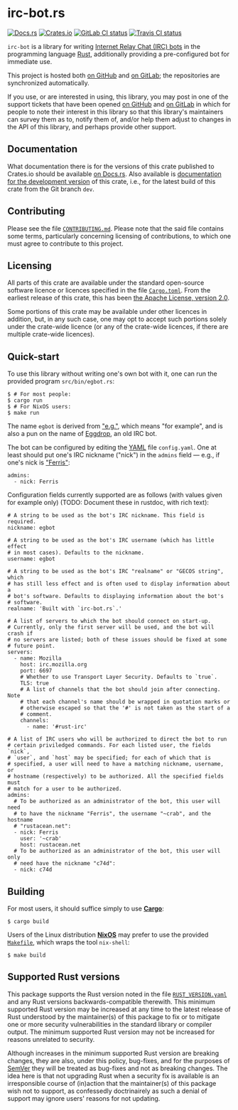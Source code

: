 irc-bot.rs
===

[![Docs.rs][b-docs]][docs]
[![Crates.io][b-crate]][crate]
[![GitLab CI status][b-CI-GitLab]][CI-GitLab]
[![Travis CI status][b-CI-Travis]][CI-Travis]

`irc-bot` is a library for writing [Internet Relay Chat (IRC) bots] in the
programming language [Rust], additionally providing a pre-configured bot for
immediate use.

This project is hosted both [on GitHub] and [on GitLab]; the repositories are
synchronized automatically.

If you use, or are interested in using, this library, you may post in one of
the support tickets that have been opened [on GitHub][users-ticket-GH] and [on
GitLab][users-ticket-GL] in which for people to note their interest in this
library so that this library's maintainers can survey them as to, notify them
of, and/or help them adjust to changes in the API of this library, and perhaps
provide other support.

[CI-GitLab]: <https://gitlab.com/c74d/irc-bot.rs/pipelines>
[CI-Travis]: <https://travis-ci.org/8573/irc-bot.rs>
[Internet Relay Chat (IRC) bots]: <https://en.wikipedia.org/wiki/IRC_bot>
[Rust]: <https://www.rust-lang.org>
[b-CI-GitLab]: <https://gitlab.com/c74d/irc-bot.rs/badges/dev/pipeline.svg>
[b-CI-Travis]: <https://api.travis-ci.org/8573/irc-bot.rs.svg?branch=dev>
[b-crate]: <https://img.shields.io/crates/v/irc-bot.svg>
[b-docs]: <https://docs.rs/irc-bot/badge.svg>
[crate]: <https://crates.io/crates/irc-bot>
[docs]: <https://docs.rs/irc-bot>
[on GitHub]: <https://github.com/8573/irc-bot.rs>
[on GitLab]: <https://gitlab.com/c74d/irc-bot.rs>
[users-ticket-GH]: <https://github.com/8573/irc-bot.rs/issues/50>
[users-ticket-GL]: <https://gitlab.com/c74d/irc-bot.rs/issues/1>


Documentation
---

What documentation there is for the versions of this crate published to
Crates.io should be available [on Docs.rs][docs]. Also available is
[documentation for the development version][docs-dev] of this crate, i.e., for
the latest build of this crate from the Git branch `dev`.

[docs-dev]: <https://c74d.gitlab.io/irc-bot.rs/dev/doc/irc_bot/>


Contributing
---

Please see the file [`CONTRIBUTING.md`]. Please note that the said file
contains some terms, particularly concerning licensing of contributions, to
which one must agree to contribute to this project.

[`CONTRIBUTING.md`]: <https://github.com/8573/irc-bot.rs/blob/dev/CONTRIBUTING.md>


Licensing
---

All parts of this crate are available under the standard open-source software
licence or licences specified in the file [`Cargo.toml`]. From the earliest
release of this crate, this has been [the Apache License, version 2.0].

Some portions of this crate may be available under other licences in addition,
but, in any such case, one may opt to accept such portions solely under the
crate-wide licence (or any of the crate-wide licences, if there are multiple
crate-wide licences).

[`Cargo.toml`]: <https://github.com/8573/irc-bot.rs/blob/dev/Cargo.toml>
[the Apache License, version 2.0]: <https://spdx.org/licenses/Apache-2.0.html>


Quick-start
---

To use this library without writing one's own bot with it, one can run the
provided program `src/bin/egbot.rs`:

    $ # For most people:
    $ cargo run
    $ # For NixOS users:
    $ make run

The name `egbot` is derived from ["e.g."], which means "for example", and is
also a pun on the name of [Eggdrop], an old IRC bot.

["e.g."]: <https://en.wiktionary.org/wiki/e.g.>
[Eggdrop]: <https://en.wikipedia.org/wiki/Eggdrop>

The bot can be configured by editing the [YAML] file `config.yaml`. One at
least should put one's IRC nickname ("nick") in the `admins` field — e.g., if
one's nick is ["Ferris"]:

    admins:
      - nick: Ferris

Configuration fields currently supported are as follows (with values given for
example only) (TODO: Document these in rustdoc, with rich text):

    # A string to be used as the bot's IRC nickname. This field is required.
    nickname: egbot

    # A string to be used as the bot's IRC username (which has little effect
    # in most cases). Defaults to the nickname.
    username: egbot

    # A string to be used as the bot's IRC "realname" or "GECOS string", which
    # has still less effect and is often used to display information about a
    # bot's software. Defaults to displaying information about the bot's
    # software.
    realname: 'Built with `irc-bot.rs`.'

    # A list of servers to which the bot should connect on start-up.
    # Currently, only the first server will be used, and the bot will crash if
    # no servers are listed; both of these issues should be fixed at some
    # future point.
    servers:
      - name: Mozilla
        host: irc.mozilla.org
        port: 6697
        # Whether to use Transport Layer Security. Defaults to `true`.
        TLS: true
        # A list of channels that the bot should join after connecting. Note
        # that each channel's name should be wrapped in quotation marks or
        # otherwise escaped so that the '#' is not taken as the start of a
        # comment.
        channels:
          - name: '#rust-irc'

    # A list of IRC users who will be authorized to direct the bot to run
    # certain priviledged commands. For each listed user, the fields `nick`,
    # `user`, and `host` may be specified; for each of which that is
    # specified, a user will need to have a matching nickname, username, or
    # hostname (respectively) to be authorized. All the specified fields must
    # match for a user to be authorized.
    admins:
      # To be authorized as an administrator of the bot, this user will need
      # to have the nickname "Ferris", the username "~crab", and the hostname
      # "rustacean.net":
      - nick: Ferris
        user: '~crab'
        host: rustacean.net
      # To be authorized as an administrator of the bot, this user will only
      # need have the nickname "c74d":
      - nick: c74d

[YAML]: <https://en.wikipedia.org/wiki/YAML>
["Ferris"]: <http://www.rustacean.net>


Building
---

For most users, it should suffice simply to use **[Cargo]**:

    $ cargo build

[Cargo]: <http://doc.crates.io>

Users of the Linux distribution **[NixOS]** may prefer to use the provided
[`Makefile`], which wraps the tool `nix-shell`:

    $ make build

[NixOS]: <https://nixos.org>
[`Makefile`]: <https://github.com/8573/irc-bot.rs/blob/dev/Makefile>


Supported Rust versions
---

This package supports the Rust version noted in the file [`RUST_VERSION.yaml`]
and any Rust versions backwards-compatible therewith. This minimum supported
Rust version may be increased at any time to the latest release of Rust
understood by the maintainer(s) of this package to fix or to mitigate one or
more security vulnerabilities in the standard library or compiler output. The
minimum supported Rust version may not be increased for reasons unrelated to
security.

Although increases in the minimum supported Rust version are breaking changes,
they are also, under this policy, bug-fixes, and for the purposes of [SemVer]
they will be treated as bug-fixes and not as breaking changes. The idea here
is that not upgrading Rust when a security fix is available is an
irresponsible course of (in)action that the maintainer(s) of this package wish
not to support, as confessedly doctrinairely as such a denial of support may
ignore users' reasons for not updating.

[SemVer]: <https://semver.org>
[`RUST_VERSION.yaml`]: <https://github.com/8573/irc-bot.rs/blob/dev/RUST_VERSION.yaml>
